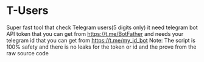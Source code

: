# T-Users
Super fast tool that check Telegram users(5 digits only)
it need telegram bot API token that you can get from
https://t.me/BotFather
and needs your telegram id that you can get from 
https://t.me/my_id_bot
Note: The script is 100% safety and there is no leaks for the token or id and the prove from the raw source code
